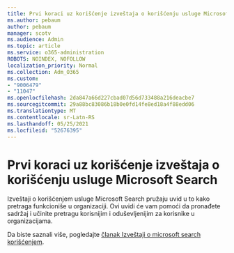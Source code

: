 ```yaml
---
title: Prvi koraci uz korišćenje izveštaja o korišćenju usluge Microsoft Search
ms.author: pebaum
author: pebaum
manager: scotv
ms.audience: Admin
ms.topic: article
ms.service: o365-administration
ROBOTS: NOINDEX, NOFOLLOW
localization_priority: Normal
ms.collection: Adm_O365
ms.custom:
- "9006479"
- "11047"
ms.openlocfilehash: 2da847a66d227cbad07d56d733488a216deacbe7
ms.sourcegitcommit: 29a88bc83086b18b0e0fd14fe8ed18a4f88edd06
ms.translationtype: MT
ms.contentlocale: sr-Latn-RS
ms.lasthandoff: 05/25/2021
ms.locfileid: "52676395"
---
```

# <a name="get-started-with-using-microsoft-search-usage-reports"></a>Prvi koraci uz korišćenje izveštaja o korišćenju usluge Microsoft Search

Izveštaji o korišćenjem usluge Microsoft Search pružaju uvid u to kako pretraga funkcioniše u organizaciji. Ovi uvidi će vam pomoći da pronađete sadržaj i učinite pretragu korisnijim i oduševljenijim za korisnike u organizacijama.

Da biste saznali više, pogledajte [članak Izveštaji o microsoft search korišćenjem](https://go.microsoft.com/fwlink/?linkid=2152048).
